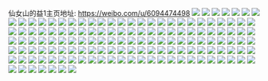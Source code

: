 仙女山的益1主页地址: https://weibo.com/u/6094474498 
![](https://wx4.sinaimg.cn/mw2000/006ErNdMgy1h94w1kfpvfj32c0340qv8.jpg) 
![](https://wx4.sinaimg.cn/mw2000/006ErNdMgy1h94w22pdetj32c0340qv7.jpg) 
![](https://wx4.sinaimg.cn/mw2000/006ErNdMgy1h94w1pnu40j324p2vgnpf.jpg) 
![](https://wx4.sinaimg.cn/mw2000/006ErNdMgy1h94w1tica5j31w92lj1kz.jpg) 
![](https://wx4.sinaimg.cn/mw2000/006ErNdMgy1h94w1ek35wj33402c0kjo.jpg) 
![](https://wx4.sinaimg.cn/mw2000/006ErNdMgy1h94w1va2jxj31xa2jcb2a.jpg) 
![](https://wx4.sinaimg.cn/mw2000/006ErNdMgy1h90osjg70qj32c0340qv7.jpg) 
![](https://wx4.sinaimg.cn/mw2000/006ErNdMgy1h90osofw51j32by2xahdv.jpg) 
![](https://wx4.sinaimg.cn/mw2000/006ErNdMly1h8hue8h1mtj30u01sy45f.jpg) 
![](https://wx4.sinaimg.cn/mw2000/006ErNdMly1h7pvxf4shmj30u01sy11i.jpg) 
![](https://wx4.sinaimg.cn/mw2000/006ErNdMly1h7pvxd3snaj30u01syahw.jpg) 
![](https://wx4.sinaimg.cn/mw2000/006ErNdMly1h7c5wc7yh2j32c0340u0z.jpg) 
![](https://wx4.sinaimg.cn/mw2000/006ErNdMly1h7c5wasu5ij32c0340hdu.jpg) 
![](https://wx4.sinaimg.cn/mw2000/006ErNdMly1h7c5w9nbsbj32c03407wh.jpg) 
![](https://wx4.sinaimg.cn/mw2000/006ErNdMly1h7c61f2xidj32c0340kjm.jpg) 
![](https://wx4.sinaimg.cn/mw2000/006ErNdMly1h77bahcmbvj30u01sy0wk.jpg) 
![](https://wx4.sinaimg.cn/mw2000/006ErNdMly1h76wgdripxj30u011pdlx.jpg) 
![](https://wx4.sinaimg.cn/mw2000/006ErNdMly1h76wgdesn5j30u00u00wx.jpg) 
![](https://wx4.sinaimg.cn/mw2000/006ErNdMly1h76wge32ogj30u015c7ae.jpg) 
![](https://wx4.sinaimg.cn/mw2000/006ErNdMgy1h6tirn4yj0j30u0140aeb.jpg) 
![](https://wx4.sinaimg.cn/mw2000/006ErNdMgy1h6tiroazj5j30u014012u.jpg) 
![](https://wx4.sinaimg.cn/mw2000/006ErNdMgy1h6tirpjbe6j30u0149134.jpg) 
![](https://wx4.sinaimg.cn/mw2000/006ErNdMgy1h6tirr1tl6j30u01437an.jpg) 
![](https://wx4.sinaimg.cn/mw2000/006ErNdMgy1h6tirry038j30u00z2n28.jpg) 
![](https://wx4.sinaimg.cn/mw2000/006ErNdMgy1h6tirsuofaj30u01403zw.jpg) 
![](https://wx4.sinaimg.cn/mw2000/006ErNdMgy1h6tiru5cphj30u014aae6.jpg) 
![](https://wx4.sinaimg.cn/mw2000/006ErNdMgy1h6tirvhh91j30u0144gw1.jpg) 
![](https://wx4.sinaimg.cn/mw2000/006ErNdMgy1h6tirwz5ikj30u0140qdy.jpg) 
![](https://wx4.sinaimg.cn/mw2000/006ErNdMgy1h6tirlt2svj30u014042t.jpg) 
![](https://wx4.sinaimg.cn/mw2000/006ErNdMgy1h6r4geoxfij32c02c0npd.jpg) 
![](https://wx4.sinaimg.cn/mw2000/006ErNdMgy1h6r4gdg7ayj32c02c0x6p.jpg) 
![](https://wx4.sinaimg.cn/mw2000/006ErNdMgy1h6r4hp2g0ej32c02c0x6p.jpg) 
![](https://wx4.sinaimg.cn/mw2000/006ErNdMgy1h6r4hvhyxzj32uo2c0u0y.jpg) 
![](https://wx4.sinaimg.cn/mw2000/006ErNdMgy1h6r4htpx3cj32c0340x6r.jpg) 
![](https://wx4.sinaimg.cn/mw2000/006ErNdMly1h6lmcqajzvj30u01syqhf.jpg) 
![](https://wx4.sinaimg.cn/mw2000/006ErNdMly1h6lmczhx6sj30u01syaof.jpg) 
![](https://wx4.sinaimg.cn/mw2000/006ErNdMly1h6ddz5da59j30wi1ychdt.jpg) 
![](https://wx4.sinaimg.cn/mw2000/006ErNdMly1h6cbfp2lr6j30zk1begpo.jpg) 
![](https://wx4.sinaimg.cn/mw2000/006ErNdMly1h6cbfop8i0j30zk1bewr0.jpg) 
![](https://wx4.sinaimg.cn/mw2000/006ErNdMly1h6cbfpxvbqj30zk1be7b7.jpg) 
![](https://wx4.sinaimg.cn/mw2000/006ErNdMly1h6cbhzfqlmj30u013zdhu.jpg) 
![](https://wx4.sinaimg.cn/mw2000/006ErNdMly1h6cbhyub9vj30zk1be787.jpg) 
![](https://wx4.sinaimg.cn/mw2000/006ErNdMly1h6cbhz6oxmj30u0140dnc.jpg) 
![](https://wx4.sinaimg.cn/mw2000/006ErNdMly1h67pg0gw8hj30u014041s.jpg) 
![](https://wx4.sinaimg.cn/mw2000/006ErNdMly1h67pg1p5alj30u01400tu.jpg) 
![](https://wx4.sinaimg.cn/mw2000/006ErNdMly1h67pg0sfayj30u0140446.jpg) 
![](https://wx4.sinaimg.cn/mw2000/006ErNdMly1h67pg1e9a5j30u0140787.jpg) 
![](https://wx4.sinaimg.cn/mw2000/006ErNdMly1h67pg115hsj30u0140q4g.jpg) 
![](https://wx4.sinaimg.cn/mw2000/006ErNdMly1h67pg1zn86j30u0140wgw.jpg) 
![](https://wx4.sinaimg.cn/mw2000/006ErNdMly1h67pg08ckzj30u0140q6t.jpg) 
![](https://wx4.sinaimg.cn/mw2000/006ErNdMly1h67pg29wyjj30u0140ab4.jpg) 
![](https://wx4.sinaimg.cn/mw2000/006ErNdMly1h67pg2lxy6j30u0140n2f.jpg) 
![](https://wx4.sinaimg.cn/mw2000/006ErNdMly1h60d1cihy8j318o0u0ahn.jpg) 
![](https://wx4.sinaimg.cn/mw2000/006ErNdMly1h60d1e3azgj30u00u0q5j.jpg) 
![](https://wx4.sinaimg.cn/mw2000/006ErNdMly1h60d1czokpj31160u0dhy.jpg) 
![](https://wx4.sinaimg.cn/mw2000/006ErNdMly1h60d1cq3ruj30u00u00ym.jpg) 
![](https://wx4.sinaimg.cn/mw2000/006ErNdMly1h60d1d9o0jj30u00u0qaf.jpg) 
![](https://wx4.sinaimg.cn/mw2000/006ErNdMly1h60d1ebkqij30u00u0n12.jpg) 
![](https://wx4.sinaimg.cn/mw2000/006ErNdMly1h60d1dsfc6j30u00u0ado.jpg) 
![](https://wx4.sinaimg.cn/mw2000/006ErNdMly1h60d1diftrj30u00u0tar.jpg) 
![](https://wx4.sinaimg.cn/mw2000/006ErNdMly1h5xpw30ce9j30u0140drk.jpg) 
![](https://wx4.sinaimg.cn/mw2000/006ErNdMly1h5xpw4zhpij30u0140k1h.jpg) 
![](https://wx4.sinaimg.cn/mw2000/006ErNdMly1h5xpw4b71tj30u0140k39.jpg) 
![](https://wx4.sinaimg.cn/mw2000/006ErNdMly1h5xpw67at0j30u0140gpy.jpg) 
![](https://wx4.sinaimg.cn/mw2000/006ErNdMly1h5xpw3u9wyj30u0140dsh.jpg) 
![](https://wx4.sinaimg.cn/mw2000/006ErNdMly1h5kkfhjnbij30u013mtne.jpg) 
![](https://wx4.sinaimg.cn/mw2000/006ErNdMly1h5kkffyegoj30u013zn5n.jpg) 
![](https://wx4.sinaimg.cn/mw2000/006ErNdMly1h5kkfe34z6j30u011nk5f.jpg) 
![](https://wx4.sinaimg.cn/mw2000/006ErNdMly1h5kkfibahlj30u0140wqg.jpg) 
![](https://wx4.sinaimg.cn/mw2000/006ErNdMly1h5kkfj0fi8j30u013z128.jpg) 
![](https://wx4.sinaimg.cn/mw2000/006ErNdMly1h5kkfl1870j30u0140q9e.jpg) 
![](https://wx4.sinaimg.cn/mw2000/006ErNdMly1h5kkfjq4e1j30u0140122.jpg) 
![](https://wx4.sinaimg.cn/mw2000/006ErNdMly1h5kkfgonabj30u0140104.jpg) 
![](https://wx4.sinaimg.cn/mw2000/006ErNdMgy1h57yj98wfnj30u01907hk.jpg) 
![](https://wx4.sinaimg.cn/mw2000/006ErNdMgy1h57yjbm3w6j30u00u07bn.jpg) 
![](https://wx4.sinaimg.cn/mw2000/006ErNdMgy1h57yjhz9jfj30u00vkgst.jpg) 
![](https://wx4.sinaimg.cn/mw2000/006ErNdMgy1h57yje6rzkj30u01907dk.jpg) 
![](https://wx4.sinaimg.cn/mw2000/006ErNdMgy1h57yjcsdekj30u00u07ci.jpg) 
![](https://wx4.sinaimg.cn/mw2000/006ErNdMgy1h57yjafso6j30u00u0qbn.jpg) 
![](https://wx4.sinaimg.cn/mw2000/006ErNdMgy1h5405gdz14j30u0140aie.jpg) 
![](https://wx4.sinaimg.cn/mw2000/006ErNdMgy1h5405eixymj31400u0k07.jpg) 
![](https://wx4.sinaimg.cn/mw2000/006ErNdMgy1h5405icqrvj30u0140tep.jpg) 
![](https://wx4.sinaimg.cn/mw2000/006ErNdMgy1h5405hqwstj30u01600yt.jpg) 
![](https://wx4.sinaimg.cn/mw2000/006ErNdMgy1h4qjht4btlj30u0144am6.jpg) 
![](https://wx4.sinaimg.cn/mw2000/006ErNdMgy1h4qjhuh8nqj30u016i12q.jpg) 
![](https://wx4.sinaimg.cn/mw2000/006ErNdMgy1h4qjhvwibtj30u014tk2z.jpg) 
![](https://wx4.sinaimg.cn/mw2000/006ErNdMgy1h4qjhxgf48j30u01407ey.jpg) 
![](https://wx4.sinaimg.cn/mw2000/006ErNdMgy1h4qjhywxe7j30u015rdp9.jpg) 
![](https://wx4.sinaimg.cn/mw2000/006ErNdMgy1h4qji1dwqpj30u0140gvf.jpg) 
![](https://wx4.sinaimg.cn/mw2000/006ErNdMgy1h4qji3976mj30u0140gvs.jpg) 
![](https://wx4.sinaimg.cn/mw2000/006ErNdMgy1h4qjhqv1pfj30u0107qf7.jpg) 
![](https://wx4.sinaimg.cn/mw2000/006ErNdMgy1h4qji6g6n7j30u014cqdi.jpg) 
![](https://wx4.sinaimg.cn/mw2000/006ErNdMgy1h4hxkoolswj32ug2c0u0x.jpg) 
![](https://wx4.sinaimg.cn/mw2000/006ErNdMgy1h4hxkt54kyj32wa2bynpd.jpg) 
![](https://wx4.sinaimg.cn/mw2000/006ErNdMgy1h4c44oo2e2j30u0140k0n.jpg) 
![](https://wx4.sinaimg.cn/mw2000/006ErNdMgy1h4c44mdkrhj30u0140dop.jpg) 
![](https://wx4.sinaimg.cn/mw2000/006ErNdMgy1h4c44n28dkj30u0140guu.jpg) 
![](https://wx4.sinaimg.cn/mw2000/006ErNdMgy1h4c44lgzsnj30u01407b5.jpg) 
![](https://wx4.sinaimg.cn/mw2000/006ErNdMgy1h4c44qjhj4j30u014012n.jpg) 
![](https://wx4.sinaimg.cn/mw2000/006ErNdMgy1h4c44r90glj30u0140tfl.jpg) 
![](https://wx4.sinaimg.cn/mw2000/006ErNdMgy1h4c44pz2g6j30u0140dp9.jpg) 
![](https://wx4.sinaimg.cn/mw2000/006ErNdMgy1h4c44npk2yj30u014046d.jpg) 
![](https://wx4.sinaimg.cn/mw2000/006ErNdMgy1h4c44pb2szj30u0140wmg.jpg) 
![](https://wx4.sinaimg.cn/mw2000/006ErNdMgy1h3j9ws27cxj30u0140gxo.jpg) 
![](https://wx4.sinaimg.cn/mw2000/006ErNdMgy1h3j9wuqpjvj30u0140wng.jpg) 
![](https://wx4.sinaimg.cn/mw2000/006ErNdMgy1h3j9wtjcidj30u01407g0.jpg) 
![](https://wx4.sinaimg.cn/mw2000/006ErNdMgy1h3j9wxaxdjj30u0140tku.jpg) 
![](https://wx4.sinaimg.cn/mw2000/006ErNdMgy1h3j9wstud4j30u0140tjc.jpg) 
![](https://wx4.sinaimg.cn/mw2000/006ErNdMgy1h3j9wu7e66j31400u0jyy.jpg) 
![](https://wx4.sinaimg.cn/mw2000/006ErNdMly1h2w73nd9zrj30wi1y8hba.jpg) 
![](https://wx4.sinaimg.cn/mw2000/006ErNdMly1h285z8jawhj30u0140tjr.jpg) 
![](https://wx4.sinaimg.cn/mw2000/006ErNdMly1h285z999cjj30u01407f0.jpg) 
![](https://wx4.sinaimg.cn/mw2000/006ErNdMly1h285z7lqfaj30u00u07as.jpg) 
![](https://wx4.sinaimg.cn/mw2000/006ErNdMly1h285zcd9htj30u018e13l.jpg) 
![](https://wx4.sinaimg.cn/mw2000/006ErNdMly1h285zavuxaj30u013itj0.jpg) 
![](https://wx4.sinaimg.cn/mw2000/006ErNdMly1h285zbni7oj30u0178k50.jpg) 
![](https://wx4.sinaimg.cn/mw2000/006ErNdMly1h2610ui3plj30t10lctbb.jpg) 
![](https://wx4.sinaimg.cn/mw2000/006ErNdMly1h2610vkrjvj30u00u0agd.jpg) 
![](https://wx4.sinaimg.cn/mw2000/006ErNdMly1h2610u2j5gj30u00u0tbn.jpg) 
![](https://wx4.sinaimg.cn/mw2000/006ErNdMly1h2610w82s3j30u00u0dm2.jpg) 
![](https://wx4.sinaimg.cn/mw2000/006ErNdMly1h2610x8k9aj30u0140tm1.jpg) 
![](https://wx4.sinaimg.cn/mw2000/006ErNdMly1h2610xz92mj30u0186qa2.jpg) 
![](https://wx4.sinaimg.cn/mw2000/006ErNdMly1h22b41omlxj30u0140k1k.jpg) 
![](https://wx4.sinaimg.cn/mw2000/006ErNdMly1h22b4159h6j30u00u0dm4.jpg) 
![](https://wx4.sinaimg.cn/mw2000/006ErNdMly1h22b3vl1yej30u00u0467.jpg) 
![](https://wx4.sinaimg.cn/mw2000/006ErNdMly1h22b3wkxyqj30u00u07b6.jpg) 
![](https://wx4.sinaimg.cn/mw2000/006ErNdMly1h22b3w48ckj30u00u00yn.jpg) 
![](https://wx4.sinaimg.cn/mw2000/006ErNdMly1h22b3y2egkj30u00u0gtk.jpg) 
![](https://wx4.sinaimg.cn/mw2000/006ErNdMly1h22b3yjb2oj30u00u0wit.jpg) 
![](https://wx4.sinaimg.cn/mw2000/006ErNdMly1h22b3x26fsj30u00u0tfh.jpg) 
![](https://wx4.sinaimg.cn/mw2000/006ErNdMly1h22b3xin7bj30u00u0dmu.jpg) 
![](https://wx4.sinaimg.cn/mw2000/006ErNdMly1h22b40l0wtj30u00u07bj.jpg) 
![](https://wx4.sinaimg.cn/mw2000/006ErNdMly1h0e5mnecbaj30u014q4bp.jpg) 
![](https://wx4.sinaimg.cn/mw2000/006ErNdMly1h0e5mkq629j30u014gn5h.jpg) 
![](https://wx4.sinaimg.cn/mw2000/006ErNdMly1h0e5mo45lfj30u01ac181.jpg) 
![](https://wx4.sinaimg.cn/mw2000/006ErNdMly1h0e5ozkvb3j30u014044x.jpg) 
![](https://wx4.sinaimg.cn/mw2000/006ErNdMly1h03eqb5rexj30u0140wld.jpg) 
![](https://wx4.sinaimg.cn/mw2000/006ErNdMly1h03eqc8uiqj30u0140q9o.jpg) 
![](https://wx4.sinaimg.cn/mw2000/006ErNdMly1h03eqbsbx8j30u0140jxz.jpg) 
